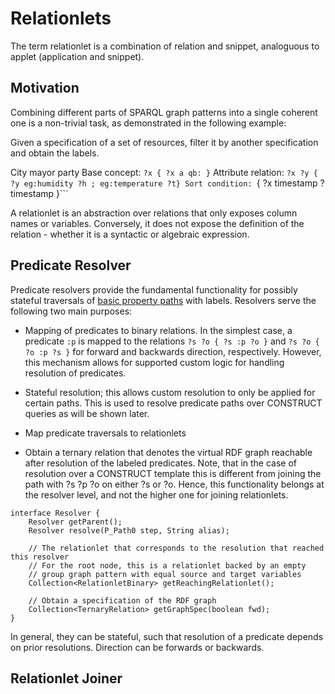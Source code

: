 # Relationlets

The term relationlet is a combination of relation and snippet, analoguous to applet (application and snippet).

## Motivation
Combining different parts of SPARQL graph patterns into a single coherent one is a non-trivial task, as demonstrated in the following example:

Given a specification of a set of resources, filter it by another specification and obtain the labels.

City mayor party
Base concept: ```?x { ?x a qb: }```
Attribute relation: ```?x ?y { ?y eg:humidity ?h ; eg:temperature ?t}
Sort condition: ```{ ?x timestamp ?timestamp }```

A relationlet is an abstraction over relations that only exposes column names or variables. Conversely, it does not expose the definition of the relation - whether it is a syntactic or algebraic expression.

## Predicate Resolver
Predicate resolvers provide the fundamental functionality for possibly stateful traversals of [basic property paths](Preliminaries#BasicPropertyPaths) with labels.
Resolvers serve the following two main purposes:

* Mapping of predicates to binary relations. In the simplest case, a predicate `:p` is mapped to the relations `?s ?o { ?s :p ?o }` and `?s ?o { ?o :p ?s }` for forward and backwards direction, respectively. However, this mechanism allows for supported custom logic for handling resolution of predicates.
* Stateful resolution; this allows custom resolution to only be applied for certain paths. This is used to resolve predicate paths over CONSTRUCT queries as will be shown later.


* Map predicate traversals to relationlets 
* Obtain a ternary relation that denotes the virtual RDF graph reachable after resolution of the labeled predicates. Note, that in the case of resolution over a CONSTRUCT template this is different from joining the path with ?s ?p ?o on either ?s or ?o. Hence, this functionality belongs at the resolver level, and not the higher one for joining relationlets.


```
interface Resolver {
    Resolver getParent();
    Resolver resolve(P_Path0 step, String alias);

    // The relationlet that corresponds to the resolution that reached this resolver
    // For the root node, this is a relationlet backed by an empty
    // group graph pattern with equal source and target variables
	Collection<RelationletBinary> getReachingRelationlet();

    // Obtain a specification of the RDF graph 
    Collection<TernaryRelation> getGraphSpec(boolean fwd);
}
```






 In general, they can be stateful, such that resolution of a predicate depends on prior resolutions.
Direction can be forwards or backwards.



## Relationlet Joiner

